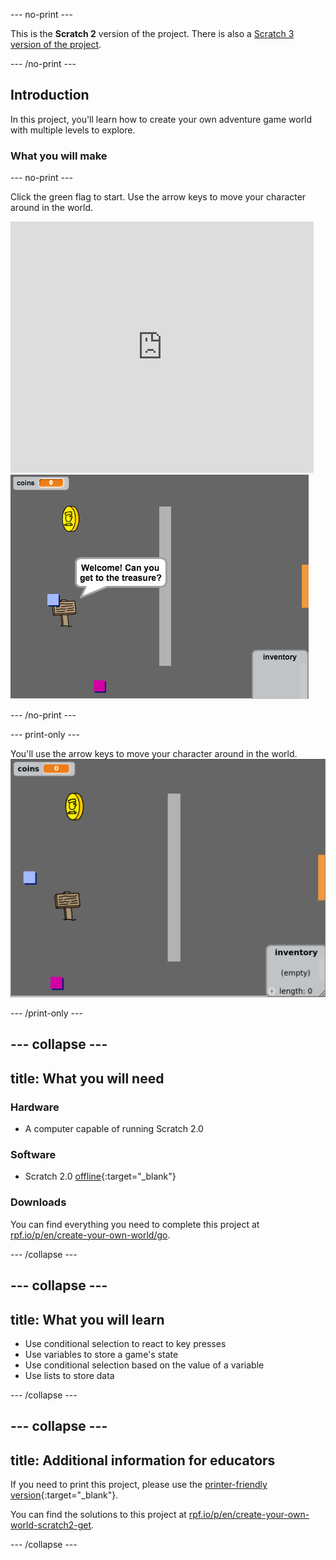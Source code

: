 --- no-print ---

This is the **Scratch 2** version of the project. There is also a [Scratch 3 version of the project](https://projects.raspberrypi.org/en/projects/create-your-own-world).

--- /no-print ---

## Introduction

In this project, you'll learn how to create your own adventure game world with multiple levels to explore.

### What you will make
--- no-print ---

Click the green flag to start. Use the arrow keys to move your character around in the world.

<div class="scratch-preview">
  <iframe allowtransparency="true" width="485" height="402" src="https://scratch.mit.edu/projects/embed/258757783/?autostart=false" frameborder="0"></iframe>
  <img src="images/world-final.png">
</div>

--- /no-print ---

--- print-only ---

You'll use the arrow keys to move your character around in the world.
![showcase.png](images/showcase.png)

--- /print-only ---

--- collapse ---
---
title: What you will need
---
### Hardware

+ A computer capable of running Scratch 2.0

### Software

+ Scratch 2.0 [offline](http://rpf.io/scratch-off){:target="_blank"}
 
### Downloads

You can find everything you need to complete this project at [rpf.io/p/en/create-your-own-world/go](https://rpf.io/p/en/create-your-own-world-scratch2-go).

--- /collapse ---

--- collapse ---
---
title: What you will learn
---
- Use conditional selection to react to key presses
- Use variables to store a game's state
- Use conditional selection based on the value of a variable
- Use lists to store data

--- /collapse ---

--- collapse ---
---
title: Additional information for educators
---
If you need to print this project, please use the [printer-friendly version](https://projects.raspberrypi.org/en/projects/create-your-own-world-scratch2/print){:target="_blank"}.

You can find the solutions to this project at [rpf.io/p/en/create-your-own-world-scratch2-get](https://rpf.io/p/en/create-your-own-world-scratch2-get).

--- /collapse ---

